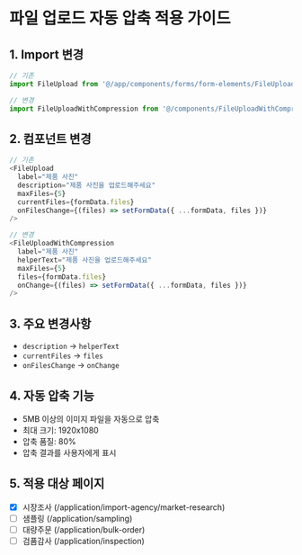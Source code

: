 # 파일 업로드 자동 압축 적용 가이드

## 1. Import 변경

```typescript
// 기존
import FileUpload from '@/app/components/forms/form-elements/FileUpload';

// 변경
import FileUploadWithCompression from '@/components/FileUploadWithCompression';
```

## 2. 컴포넌트 변경

```typescript
// 기존
<FileUpload
  label="제품 사진"
  description="제품 사진을 업로드해주세요"
  maxFiles={5}
  currentFiles={formData.files}
  onFilesChange={(files) => setFormData({ ...formData, files })}
/>

// 변경
<FileUploadWithCompression
  label="제품 사진"
  helperText="제품 사진을 업로드해주세요"
  maxFiles={5}
  files={formData.files}
  onChange={(files) => setFormData({ ...formData, files })}
/>
```

## 3. 주요 변경사항

- `description` → `helperText`
- `currentFiles` → `files`
- `onFilesChange` → `onChange`

## 4. 자동 압축 기능

- 5MB 이상의 이미지 파일을 자동으로 압축
- 최대 크기: 1920x1080
- 압축 품질: 80%
- 압축 결과를 사용자에게 표시

## 5. 적용 대상 페이지

- [x] 시장조사 (/application/import-agency/market-research)
- [ ] 샘플링 (/application/sampling)
- [ ] 대량주문 (/application/bulk-order)
- [ ] 검품감사 (/application/inspection)
